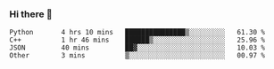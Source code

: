 ### Hi there 👋

<!--START_SECTION:waka-->

```text
Python       4 hrs 10 mins   ███████████████▒░░░░░░░░░   61.30 %
C++          1 hr 46 mins    ██████▒░░░░░░░░░░░░░░░░░░   25.96 %
JSON         40 mins         ██▓░░░░░░░░░░░░░░░░░░░░░░   10.03 %
Other        3 mins          ▒░░░░░░░░░░░░░░░░░░░░░░░░   00.97 %
```

<!--END_SECTION:waka-->
<!--
**Boombag0607/Boombag0607** is a ✨ _special_ ✨ repository because its `README.md` (this file) appears on your GitHub profile.

Here are some ideas to get you started:

- 🔭 I’m currently working on ...
- 🌱 I’m currently learning ...
- 👯 I’m looking to collaborate on ...
- 🤔 I’m looking for help with ...
- 💬 Ask me about ...
- 📫 How to reach me: ...
- 😄 Pronouns: ...
- ⚡ Fun fact: ...
-->
